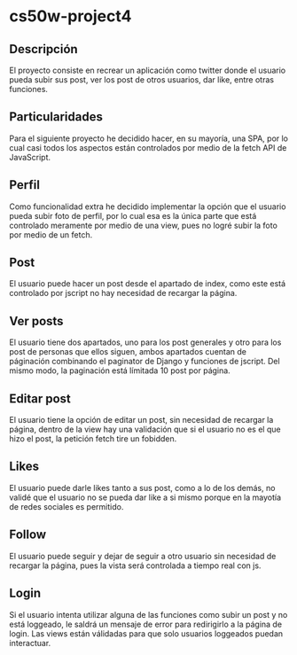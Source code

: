 # cs50w-project4
## Descripción
El proyecto consiste en recrear un aplicación como twitter donde el usuario pueda subir sus post, ver los post de otros usuarios, dar like, entre otras funciones.
## Particularidades
Para el siguiente proyecto he decidido hacer, en su mayoría, una SPA, por lo cual casi todos los aspectos están controlados por medio de la fetch API de JavaScript.
## Perfil
Como funcionalidad extra he decidido implementar la opción que el usuario pueda subir foto de perfil, por lo cual esa es la única parte que está controlado meramente por medio de una view, pues no logré subir la foto por medio de un fetch.
## Post
El usuario puede hacer un post desde el apartado de index, como este está controlado por jscript no hay necesidad de recargar la página. 
## Ver posts
El usuario tiene dos apartados, uno para los post generales y otro para los post de personas que ellos siguen, ambos apartados cuentan de páginación combinando el paginator de Django y funciones de jscript. Del mismo modo, la paginación está límitada 10 post por página.
## Editar post
El usuario tiene la opción de editar un post, sin necesidad de recargar la página, dentro de la view hay una validación que si el usuario no es el que hizo el post, la petición fetch tire un fobidden.
## Likes
El usuario puede darle likes tanto a sus post, como a lo de los demás, no validé que el usuario no se pueda dar like a si mismo porque en la mayotía de redes sociales es permitido.
## Follow 
El usuario puede seguir y dejar de seguir a otro usuario sin necesidad de recargar la página, pues la vista será controlada a tiempo real con js.
## Login
Si el usuario intenta utilizar alguna de las funciones como subir un post y no está loggeado, le saldrá un mensaje de error para redirigirlo a la página de login. Las views están válidadas para que solo usuarios loggeados puedan interactuar.
